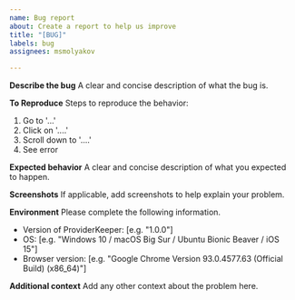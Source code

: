 ```yaml
---
name: Bug report
about: Create a report to help us improve
title: "[BUG]"
labels: bug
assignees: msmolyakov

---
```


**Describe the bug**
A clear and concise description of what the bug is.

**To Reproduce**
Steps to reproduce the behavior:
1. Go to '...'
2. Click on '....'
3. Scroll down to '....'
4. See error

**Expected behavior**
A clear and concise description of what you expected to happen.

**Screenshots**
If applicable, add screenshots to help explain your problem.

**Environment**
Please complete the following information.
- Version of ProviderKeeper: [e.g. "1.0.0"]
- OS: [e.g. "Windows 10 / macOS Big Sur / Ubuntu Bionic Beaver / iOS 15"]
- Browser version: [e.g. "Google Chrome Version 93.0.4577.63 (Official Build) (x86_64)"]

**Additional context**
Add any other context about the problem here.
